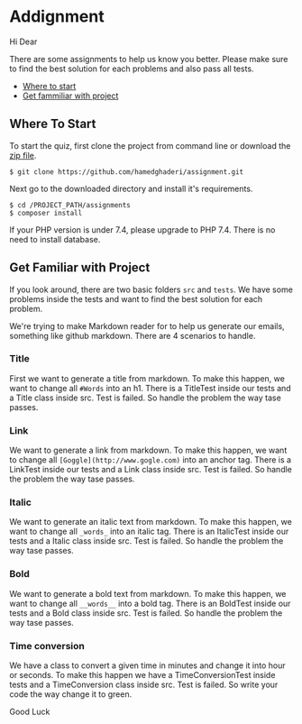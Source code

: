 # Addignment

Hi Dear

There are some assignments to help us know you better. Please make sure to find the best solution for each problems and also
pass all tests. 

- [Where to start](##where-to-start)
- [Get fammiliar with project](##get-familiar-with-project)

## Where To Start

To start the quiz, first clone the project from command line or download the [zip file](https://github.com/hamedghaderi/assignment/archive/master.zip).

```
$ git clone https://github.com/hamedghaderi/assignment.git
```

Next go to the downloaded directory and install it's requirements.

```
$ cd /PROJECT_PATH/assignments
$ composer install
```
If your PHP version is under 7.4, please upgrade to PHP 7.4.
There is no need to install database. 


## Get Familiar with Project

If you look around, there are two basic folders `src` and `tests`. We have some problems inside the tests and want
to find the best solution for each problem.

We're trying to make Markdown reader for to help us generate our emails, something like github markdown. There are 4
scenarios to handle. 

### Title

First we want to generate a title from markdown. To make this happen, we want to change all ```#Words``` into an h1. There is
a TitleTest inside our tests and a Title class inside src. Test is failed. So handle the problem the way tase passes.


### Link

We want to generate a link from markdown. To make this happen, we want to change all ```[Goggle](http://www.gogle.com)``` into an anchor tag. There is
a LinkTest inside our tests and a Link class inside src. Test is failed. So handle the problem the way tase passes.

### Italic

We want to generate an italic text from markdown. To make this happen, we want to change all ```_words_``` into an italic tag. There is
an ItalicTest inside our tests and a Italic class inside src. Test is failed. So handle the problem the way tase passes.

### Bold

We want to generate a bold text from markdown. To make this happen, we want to change all ```__words__``` into a bold tag. There is
an BoldTest inside our tests and a Bold class inside src. Test is failed. So handle the problem the way tase passes.

### Time conversion
We have a class to convert a given time in minutes and change it into hour or seconds. To make this happen we have a
TimeConversionTest inside tests and a TimeConversion class inside src. Test is failed. So write your code the way
change it to green.

Good Luck


